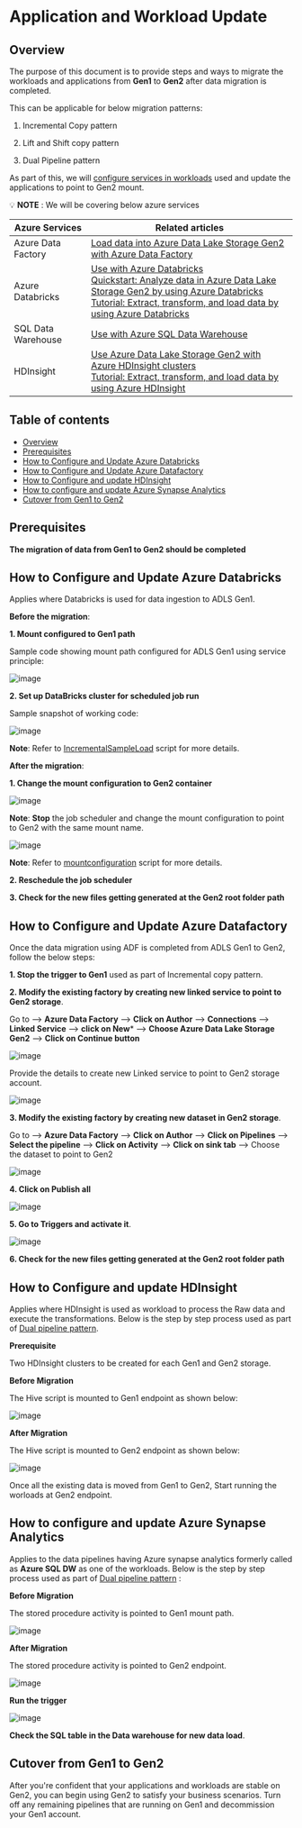 Application and Workload Update
================================

## Overview

The purpose of this document is to provide steps and ways to migrate the workloads and applications from **Gen1** to **Gen2** after data migration is completed.

This can be applicable for below migration patterns:

1. Incremental Copy pattern

2. Lift and Shift copy pattern

3. Dual Pipeline pattern

 As part of this, we will [configure services in workloads](https://docs.microsoft.com/en-us/azure/storage/blobs/data-lake-storage-supported-azure-services) used and update the applications to point to Gen2 mount.
 
:bulb: **NOTE** : We will be covering below azure services

  Azure Services           |        Related articles                                                     
  -------------            |   -------------------------------------------------------------------       
 Azure Data Factory        |   [Load data into Azure Data Lake Storage Gen2 with Azure Data Factory](https://docs.microsoft.com/en-us/azure/data-factory/load-azure-data-lake-storage-gen2?toc=%2fazure%2fstorage%2fblobs%2ftoc.json)
 Azure Databricks          |   [Use with Azure Databricks](https://docs.microsoft.com/en-us/azure/databricks/data/data-sources/azure/azure-datalake-gen2) <br> [Quickstart: Analyze data in Azure Data Lake Storage Gen2 by using Azure Databricks](https://docs.microsoft.com/en-us/azure/storage/blobs/data-lake-storage-quickstart-create-databricks-account) <br>                    [Tutorial: Extract, transform, and load data by using Azure Databricks](https://docs.microsoft.com/en-us/azure/azure-databricks/databricks-extract-load-sql-data-warehouse)
 SQL Data Warehouse        |   [Use with Azure SQL Data Warehouse](https://docs.microsoft.com/en-us/azure/data-factory/load-azure-sql-data-warehouse)
 HDInsight                 |   [Use Azure Data Lake Storage Gen2 with Azure HDInsight clusters](https://docs.microsoft.com/en-us/azure/hdinsight/hdinsight-hadoop-use-data-lake-storage-gen2?toc=/azure/storage/blobs/toc.json) <br>  [Tutorial: Extract, transform, and load data by using Azure HDInsight](https://docs.microsoft.com/en-us/azure/storage/blobs/data-lake-storage-tutorial-extract-transform-load-hive)

  
## Table of contents

  
 <!--ts-->
   * [Overview](#overview)
   * [Prerequisites](#prerequisites)
   * [How to Configure and Update Azure Databricks](#how-to-configure-and-update-azure-databricks)
   * [How to Configure and Update Azure Datafactory](#how-to-configure-and-update-azure-datafactory)
   * [How to Configure and update HDInsight](#how-to-configure-and-update-hdinsight)
   * [How to configure and update Azure Synapse Analytics](#how-to-configure-and-update-azure-synapse-analytics)
   * [Cutover from Gen1 to Gen2](#Cutover-from-Gen1-to-Gen2)
 <!--te-->
 
## Prerequisites
 
 **The migration of data from Gen1 to Gen2 should be completed**
  
## How to Configure and Update Azure Databricks
 
 Applies where Databricks is used for data ingestion to ADLS Gen1.
   
 **Before the migration**:
 
 **1. Mount configured to Gen1 path**
 
 Sample code showing mount path configured for ADLS Gen1 using service principle:

 ![image](https://user-images.githubusercontent.com/62353482/79265180-90c91b80-7e4a-11ea-9000-0f86aa7c6ebb.png)

 **2. Set up DataBricks cluster for scheduled job run**
  
 Sample snapshot of working code:
 
 ![image](https://user-images.githubusercontent.com/62353482/83693292-ac2ee800-a5aa-11ea-878e-e8f6d72daf72.png)

  **Note**: Refer to [IncrementalSampleLoad](https://github.com/rukmani-msft/adlsgen1togen2migrationsamples/blob/master/src/Incremental/Application/IncrementSampleLoad.py) script for more details.
 
 **After the migration**:
  
 **1. Change the mount configuration to Gen2 container**
  
  ![image](https://user-images.githubusercontent.com/62353482/79016042-dfad4300-7b22-11ea-97c2-274e533a37e7.png)

  **Note**: **Stop** the job scheduler and change the mount configuration to point to Gen2 with the same mount name.

 ![image](https://user-images.githubusercontent.com/62353482/79009824-49beeb80-7b15-11ea-8d14-ce444f7fd4b8.png)

  **Note**: Refer to [mountconfiguration](https://github.com/rukmani-msft/adlsgen1togen2migrationsamples/blob/master/src/Incremental/Application/MountConfiguration.py) script for more details.
  
 **2. Reschedule the job scheduler**

 **3. Check for the new files getting generated at the Gen2 root folder path**
 

## How to Configure and Update Azure Datafactory
 
   Once the data migration using ADF is completed from ADLS Gen1 to Gen2, follow the below steps:
 
  **1. Stop the trigger to Gen1** used as part of Incremental copy pattern.
    
  **2. Modify the existing factory by creating new linked service to point to Gen2 storage**.
  
  Go to --> **Azure Data Factory** --> **Click on Author** --> **Connections** --> **Linked Service** --> **click on New*** --> **Choose Azure Data Lake Storage Gen2** --> **Click on Continue button**

 ![image](https://user-images.githubusercontent.com/62353482/79276321-a3e4e700-7e5c-11ea-9908-b013e2d1e12b.png)


  Provide the details to create new Linked service to point to Gen2 storage account.

![image](https://user-images.githubusercontent.com/62353482/79276405-cd057780-7e5c-11ea-9c31-95dfd26db5b9.png)

  **3. Modify the existing factory by creating new dataset in Gen2 storage**.
   
   Go to --> **Azure Data Factory** --> **Click on Author** --> **Click on Pipelines** --> **Select the pipeline** --> **Click on Activity** --> **Click on sink tab** --> Choose the dataset to point to Gen2 
   
   ![image](https://user-images.githubusercontent.com/62353482/83690089-eeedc180-a5a4-11ea-8a57-28a22822a595.png)


  **4. Click on Publish all**
   
   ![image](https://user-images.githubusercontent.com/62353482/79280406-21145a00-7e65-11ea-8950-bff27882c4de.png)


  **5. Go to Triggers and activate it**.
   
   ![image](https://user-images.githubusercontent.com/62353482/79280526-66388c00-7e65-11ea-895e-915018092b67.png)


   **6. Check for the new files getting generated at the Gen2 root folder path**
  
 ## How to Configure and update HDInsight
  
   Applies where HDInsight is used as workload to process the Raw data and execute the transformations. Below is the step by step process used as part of [Dual pipeline pattern](https://github.com/rukmani-msft/adlsgen1togen2migrationsamples/tree/master/src/Dual%20pipeline#how-to-set-up-gen1-data-pipeline).
  
   **Prerequisite**
   
   Two HDInsight clusters to be created for each Gen1 and Gen2 storage.
 
   **Before Migration**
   
   The Hive script is mounted to Gen1 endpoint as shown below:
   
   ![image](https://user-images.githubusercontent.com/62353482/83672012-74b04380-a58a-11ea-89b6-54564aeb52f5.png)
   
   **After Migration**
   
   The Hive script is mounted to Gen2 endpoint as shown below:
   
   ![image](https://user-images.githubusercontent.com/62353482/83672806-b8f01380-a58b-11ea-8c16-ae0c662d7de6.png)
   
   Once all the existing data is moved from Gen1 to Gen2, Start running the worloads at Gen2 endpoint.
   
  ## How to configure and update Azure Synapse Analytics
  
   Applies to the data pipelines having Azure synapse analytics formerly called as **Azure SQL DW** as one of the workloads. Below is the step by step process used as part of [Dual pipeline pattern](https://github.com/rukmani-msft/adlsgen1togen2migrationsamples/tree/master/src/Dual%20pipeline#how-to-set-up-gen1-data-pipeline) :
   
   **Before Migration**
   
   The stored procedure activity is pointed to Gen1 mount path.
   
   ![image](https://user-images.githubusercontent.com/62353482/84082011-eece3700-a993-11ea-8ba0-f4efab65c0e9.png)

   **After Migration**
   
   The stored procedure activity is pointed to Gen2 endpoint.
   
   ![image](https://user-images.githubusercontent.com/62353482/84082177-42408500-a994-11ea-84ba-d575ba1e3611.png)

   
   **Run the trigger**
   
   ![image](https://user-images.githubusercontent.com/62353482/84082352-8f245b80-a994-11ea-9132-45e335429145.png)

   **Check the SQL table in the Data warehouse for new data load**.
      
 ## Cutover from Gen1 to Gen2
   
   After you're confident that your applications and workloads are stable on Gen2, you can begin using Gen2 to satisfy your business scenarios. Turn off any remaining pipelines that are running on Gen1 and decommission your Gen1 account.
  
   
   

